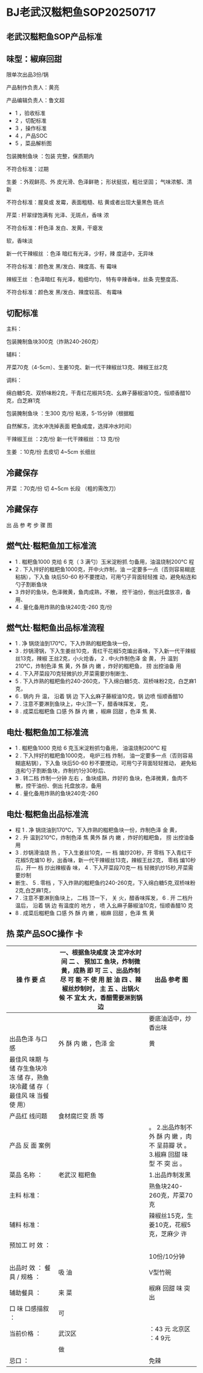 # BJ老武汉糍粑鱼SOP20250717

<!-- image -->

## 老武汉糍粑鱼SOP产品标准

## 味型：椒麻回甜

限单次出品3份/锅

产品制作负责人：黄亮

产品编辑负责人：鲁文超

<!-- image -->

- 1 ，验收标准
- 2 ，切配标准
- 3 ，操作标准
- 4 ，产品SOC
- 5 ，菜品解析图

<!-- image -->

包装腌制鱼块 ：包装 完整，保质期内

<!-- image -->

不符合标准：过期

生姜 ：外观鲜亮、外 皮光滑、色泽鲜艳； 形状挺拔，粗壮坚固； 气味浓郁、清新

<!-- image -->

不符合标准：腥臭或 发霉，表面粗糙、枯 黄或者出现大量黑色 斑点

芹菜 : 杆翠绿饱满有 光泽、无斑点，香味 浓

<!-- image -->

不符合标准：杆色泽 发白、发黄，干瘪发

软，香味淡

新一代干辣椒丝 ：色泽 暗红有光泽，少籽，辣 度适中，无异味

<!-- image -->

不符合标准：颜色发 黑/发白、辣度高、有 霉味

辣椒王丝 ：色泽暗红 有光泽，粗细均匀， 特有辛辣香味，丝条 完整度高、

<!-- image -->

不符合标准：颜色发 黑/发白、辣度较高、 有霉味

## 切配标准

主料：

包装腌制鱼块300克（炸熟240-260克）

辅料：

芹菜70克（4-5cm）、生姜10克、新一代干辣椒丝13克、辣椒王丝2克

调料：

绵白糖5克、双桥味粉2克，干青红花椒共5克、幺麻子藤椒油10克，恒顺香醋10克，白芝麻1克

包装腌制鱼块 ：生300 克/份 粘液，5-15分钟（根据糍

<!-- image -->

自然解冻，流水冲洗掉表面 粑鱼咸度，选择冲水时间）

<!-- image -->

干辣椒王丝 ：2克/份 新一代干辣椒丝 ：13 克/份

<!-- image -->

生姜 ：10克/份 去皮切 4~5cm 长细丝

## 冷藏保存

芹菜 ：70克/份 切 4~5cm 长段 （粗的需改刀）

<!-- image -->

## 冷藏保存

出 品 参 考 步 骤 图

<!-- image -->

## 燃气灶·糍粑鱼加工标准流

- 1 . 糍粑鱼1000 克给 6 克（ 3 满勺）玉米淀粉抓 匀备用，油温烧制200℃ 程
- 2 . 下入拌好的糍粑鱼1000克，开中火炸制，油 一定要多一点（否则容易糊底粘锅），下入鱼 块后50-60 秒不要搅动，可用勺子背面轻轻推 动，避免粘连和勺子割断鱼块
- 3 炸好的鱼块，色泽微黄，鱼肉成熟，不散， 控干油份，倒出托盘放凉，备用、
- 4 . 量化备用炸熟的鱼块240克-260 克/份

## 燃气灶·糍粑鱼出品标准流程

- 1 . 净 锅烧油到170℃，下入炸熟的糍粑鱼块一份，
- 3 . 炒锅滑锅，下入生姜丝10克，青红干花椒5克煸出香味，下入新一代干辣椒丝13克，辣椒 王丝2克，小火炝香， 2 . 中火炸制色泽 金 黄， 升 温到210℃，炸制色泽 焦 黄，外 酥 内 嫩 ，炸好的糍粑鱼， 捞 出控油备 用
- 4 . 下入芹菜段70克轻微扒炒,芹菜需要炒制断生、
- 5 . 下入炸熟的糍粑鱼约240-260克，下入绵白糖5克、双桥味粉2克，白芝麻1克，
- 6 . 锅内 升 温， 沿着 锅 边 下入幺麻子藤椒油10克，锅 边喷 恒顺香醋10
- 7 . 注意不要淋到鱼块上，中火顶一下，醋香味挥发， 克，
- 8 . 成菜后糍粑鱼 口感 外 酥 内 嫩 ，椒麻 回甜 ，色泽 焦 黄、

<!-- image -->

## 电灶·糍粑鱼加工标准流

- 1 . 糍粑鱼1000 克给 6 克玉米淀粉抓匀备用， 油温烧制200℃ 程
- 2 . 下入拌好的糍粑鱼1000克， 电炉三档 炸制， 油一定要多一点（否则容易糊底粘锅），下入鱼 块后50-60 秒不要搅动，可用勺子背面轻轻推动， 避免粘连和勺子割断鱼块，炸制约1分30秒后、
- 3 . 转二档 炸制一分钟 左右 ，鱼块成熟，炸好的 鱼块，色泽微黄，鱼肉不散，控干油份、倒出 托盘放凉，备用
- 4 . 量化备用炸熟的鱼块240克-260

<!-- image -->

## 电灶·糍粑鱼出品标准流

- 程 1 . 净 锅烧油到170℃，下入炸熟的糍粑鱼块一份，炸制色泽 金 黄，
- 2 . 升 温到210℃，炸制色泽 焦 黄外 酥 内 嫩 ，炸好的糍粑鱼， 捞 出控油备用
- 3 . 炒锅滑油烧 热 ，下入生姜丝10克，一 档 煸炒20秒，开 零档 下入青红干花椒5克煸10 秒，出香味，新一代干辣椒丝13克，辣椒王丝2克， 零档 煸10秒后，开一 档 炒出辣椒香 味， 4 . 下入芹菜段70克一 档 轻微扒炒15秒,芹菜需要炒制
- 断生、 5 . 零档 ，下入炸熟的糍粑鱼约240-260克，下入绵白糖5克,双桥味粉2克,白芝麻1克，
- 7 . 注意不要淋到鱼块上， 二档 顶一下， 关 火，醋香味挥发， 6 . 开 二档升 温后， 沿着 锅 边 有温度的 地方 ， 喷 入幺麻子藤椒油10克，恒顺香醋10 克
- 8 . 成菜后糍粑鱼 口感 外 酥 内 嫩 ，椒麻 回甜 ，色泽 焦 黄

## 热 菜产品SOC操作 卡

<!-- image -->

| 操 作 要 点                                      | 一、根据鱼块咸度 决 定冲水时间 二 、 预加工 鱼块，炸制微黄，成熟 即 可 三 、出品炸制 尽 可 能 不 使 用 脏 油 四 、辣椒丝炒制时， 主 五 、出锅火 候 不 宜太 大，香醋需要淋到锅 边   | 出品 参考 图                                          |
|----------------------------------------------|----------------------------------------------------------------------------------------------------------|--------------------------------------------------|
|                                              |                                                                                                          | 要底油适中，炒香出味                                       |
| 出品色泽 与口感                                     | 外 酥 内 嫩 ，色泽 金                                                                                            | 黄                                                |
| 最佳风 味期 与储 存生鱼块冷冻 储 存，熟鱼块冷藏 储 存（ 最佳风 味 当餐使 用） |                                                                                                          |                                                  |
| 产品红 线问题                                      | 食材腐烂变 质 等                                                                                                |                                                  |
| 产品 反 面 案例                                    |                                                                                                          | 。 2.出品炸制不外 酥 内 嫩 ，肉不 呈蒜瓣 状 。 3.椒麻 回甜 味 型 不 突 出 。 |
| 菜品 名称 ：                                      | 老武汉 糍粑鱼                                                                                                  | 1.出品炸制发黑                                         |
| 主料 标准：                                       |                                                                                                          | 熟鱼块240-260克，芹菜70克                                |
| 辅料 标准：                                       |                                                                                                          | 辣椒丝15克，生姜10克，花椒5克，芝麻少 许                          |
| 预加工 时 效 ：                                    |                                                                                                          |                                                  |
|                                              |                                                                                                          | 10份/10分钟                                         |
| 出品时 效 ： 餐具 / 规格 ：                            | 吸 油                                                                                                      | V型竹碗                                             |
| 辅助餐具 ：                                       | 来 菜                                                                                                      | 椒麻 回甜 味 突 出                                      |
| 口 味 口感描叙 ：                                   | 可                                                                                                        |                                                  |
| 当前价格 ：                                       | 武汉区                                                                                                      | ：43 元 北京区 ：4 9元                                  |
|                                              | 做                                                                                                        |                                                  |
| 忌口 ：                                         |                                                                                                          | 免辣                                               |

<!-- image -->

<!-- image -->

<!-- image -->

<!-- image -->

<!-- image -->

<!-- image -->